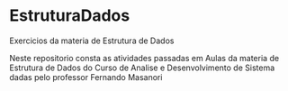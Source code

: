 # EstruturaDados
Exercicios da materia de Estrutura de Dados 

Neste repositorio consta as atividades passadas em Aulas da materia de Estrutura de Dados do Curso de Analise e Desenvolvimento de Sistema dadas pelo professor Fernando Masanori


